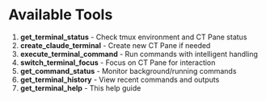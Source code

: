 # Available Tools

1. **get_terminal_status** - Check tmux environment and CT Pane status
2. **create_claude_terminal** - Create new CT Pane if needed
3. **execute_terminal_command** - Run commands with intelligent handling
4. **switch_terminal_focus** - Focus on CT Pane for interaction
5. **get_command_status** - Monitor background/running commands  
6. **get_terminal_history** - View recent commands and outputs
7. **get_terminal_help** - This help guide